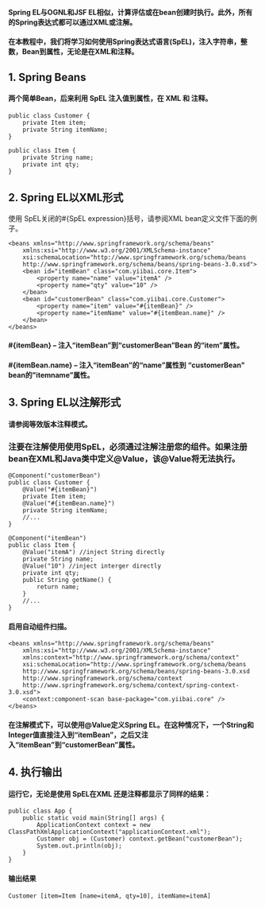 #### Spring EL与OGNL和JSF EL相似，计算评估或在bean创建时执行。此外，所有的Spring表达式都可以通过XML或注解。
#### 在本教程中，我们将学习如何使用Spring表达式语言(SpEL)，注入字符串，整数，Bean到属性，无论是在XML和注释。
## 1. Spring Beans

#### 两个简单Bean，后来利用 SpEL 注入值到属性，在 XML 和 注释。

    public class Customer {
        private Item item;
        private String itemName;
    }

    public class Item {
        private String name;
        private int qty;
    }
## 2. Spring EL以XML形式

使用 SpEL关闭的#{SpEL expression}括号，请参阅XML bean定义文件下面的例子。

    <beans xmlns="http://www.springframework.org/schema/beans"
        xmlns:xsi="http://www.w3.org/2001/XMLSchema-instance"
        xsi:schemaLocation="http://www.springframework.org/schema/beans
        http://www.springframework.org/schema/beans/spring-beans-3.0.xsd">
        <bean id="itemBean" class="com.yiibai.core.Item">
            <property name="name" value="itemA" />
            <property name="qty" value="10" />
        </bean>
        <bean id="customerBean" class="com.yiibai.core.Customer">
            <property name="item" value="#{itemBean}" />
            <property name="itemName" value="#{itemBean.name}" />
        </bean>
    </beans>
    
####  #{itemBean} – 注入“itemBean”到“customerBean”Bean 的“item”属性。
####  #{itemBean.name} – 注入“itemBean”的“name”属性到 “customerBean" bean的"itemname”属性。
## 3. Spring EL以注解形式

#### 请参阅等效版本注释模式。
### 注要在注解使用使用SpEL，必须通过注解注册您的组件。如果注册bean在XML和Java类中定义@Value，该@Value将无法执行。
    
    @Component("customerBean")
    public class Customer {
        @Value("#{itemBean}")
        private Item item;
        @Value("#{itemBean.name}")
        private String itemName;
        //...
    }

    @Component("itemBean")
    public class Item {
        @Value("itemA") //inject String directly
        private String name;
        @Value("10") //inject interger directly
        private int qty;
        public String getName() {
            return name;
        }
        //...
    }

#### 启用自动组件扫描。

    <beans xmlns="http://www.springframework.org/schema/beans"
        xmlns:xsi="http://www.w3.org/2001/XMLSchema-instance" 
        xmlns:context="http://www.springframework.org/schema/context"
        xsi:schemaLocation="http://www.springframework.org/schema/beans
        http://www.springframework.org/schema/beans/spring-beans-3.0.xsd
        http://www.springframework.org/schema/context
        http://www.springframework.org/schema/context/spring-context-3.0.xsd">
        <context:component-scan base-package="com.yiibai.core" />
    </beans>
    
#### 在注解模式下，可以使用@Value定义Spring EL。在这种情况下，一个String和Integer值直接注入到“itemBean”，之后又注入“itemBean”到“customerBean”属性。
## 4. 执行输出

#### 运行它，无论是使用 SpEL在XML 还是注释都显示了同样的结果：

    public class App {
        public static void main(String[] args) {
            ApplicationContext context = new ClassPathXmlApplicationContext("applicationContext.xml");
            Customer obj = (Customer) context.getBean("customerBean");
            System.out.println(obj);
        }
    }
    
#### 输出结果

    Customer [item=Item [name=itemA, qty=10], itemName=itemA]